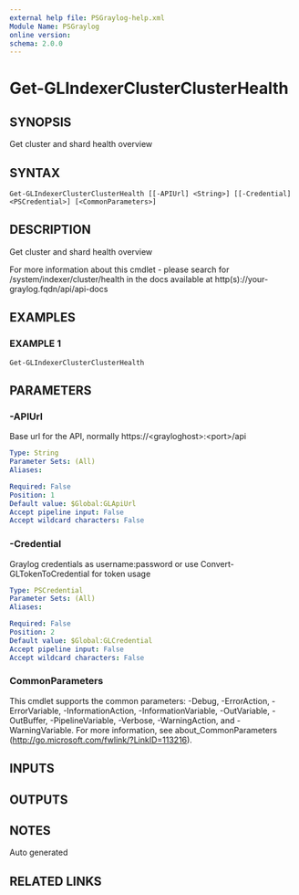 ```yaml
---
external help file: PSGraylog-help.xml
Module Name: PSGraylog
online version:
schema: 2.0.0
---
```


# Get-GLIndexerClusterClusterHealth

## SYNOPSIS
Get cluster and shard health overview

## SYNTAX

```
Get-GLIndexerClusterClusterHealth [[-APIUrl] <String>] [[-Credential] <PSCredential>] [<CommonParameters>]
```

## DESCRIPTION
Get cluster and shard health overview


For more information about this cmdlet - please search for /system/indexer/cluster/health in the docs available at http(s)://your-graylog.fqdn/api/api-docs

## EXAMPLES

### EXAMPLE 1
```
Get-GLIndexerClusterClusterHealth
```

## PARAMETERS

### -APIUrl
Base url for the API, normally https://\<grayloghost\>:\<port\>/api

```yaml
Type: String
Parameter Sets: (All)
Aliases:

Required: False
Position: 1
Default value: $Global:GLApiUrl
Accept pipeline input: False
Accept wildcard characters: False
```

### -Credential
Graylog credentials as username:password or use Convert-GLTokenToCredential for token usage

```yaml
Type: PSCredential
Parameter Sets: (All)
Aliases:

Required: False
Position: 2
Default value: $Global:GLCredential
Accept pipeline input: False
Accept wildcard characters: False
```

### CommonParameters
This cmdlet supports the common parameters: -Debug, -ErrorAction, -ErrorVariable, -InformationAction, -InformationVariable, -OutVariable, -OutBuffer, -PipelineVariable, -Verbose, -WarningAction, and -WarningVariable.
For more information, see about_CommonParameters (http://go.microsoft.com/fwlink/?LinkID=113216).

## INPUTS

## OUTPUTS

## NOTES
Auto generated

## RELATED LINKS
